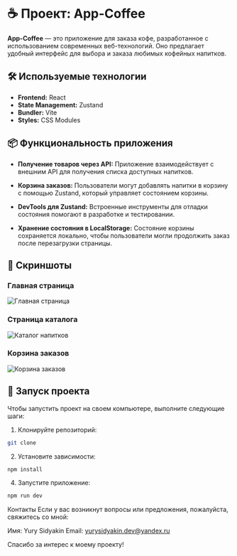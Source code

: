 # ☕️ Проект: App-Coffee

**App-Coffee** — это приложение для заказа кофе, разработанное с использованием современных веб-технологий. Оно предлагает удобный интерфейс для выбора и заказа любимых кофейных напитков.

## 🛠️ Используемые технологии

- **Frontend:** React
- **State Management:** Zustand
- **Bundler:** Vite
- **Styles:** CSS Modules

## 📦 Функциональность приложения

- **Получение товаров через API:** Приложение взаимодействует с внешним API для получения списка доступных напитков.
  
- **Корзина заказов:** Пользователи могут добавлять напитки в корзину с помощью Zustand, который управляет состоянием корзины.

- **DevTools для Zustand:** Встроенные инструменты для отладки состояния помогают в разработке и тестировании.

- **Хранение состояния в LocalStorage:** Состояние корзины сохраняется локально, чтобы пользователи могли продолжить заказ после перезагрузки страницы.

## 📸 Скриншоты

### Главная страница

![Главная страница](./screenshots/homepage.png)

### Страница каталога

![Каталог напитков](./screenshots/catalogue.png)

### Корзина заказов

![Корзина заказов](./screenshots/basket.png)

## 🚀 Запуск проекта

Чтобы запустить проект на своем компьютере, выполните следующие шаги:

1. Клонируйте репозиторий:

```bash
git clone
```

2. Установите зависимости:
   
```bash
npm install
```

4. Запустите приложение:
```bash
npm run dev
```

Контакты
Если у вас возникнут вопросы или предложения, пожалуйста, свяжитесь со мной:

Имя: Yury Sidyakin
Email: yurysidyakin.dev@yandex.ru

Спасибо за интерес к моему проекту!
   
